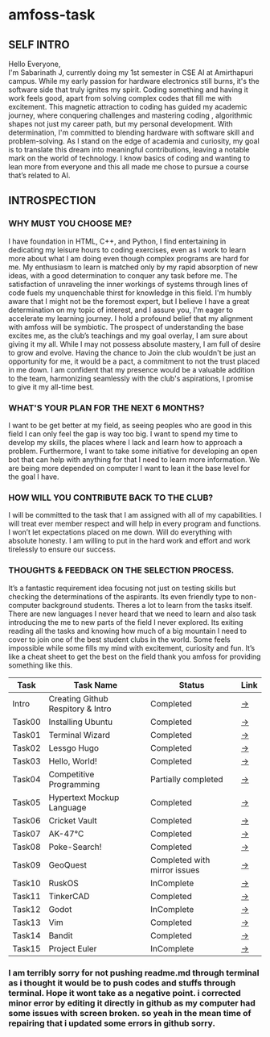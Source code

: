  # amfoss-task

## SELF INTRO
Hello Everyone,<br>
I'm Sabarinath J, currently doing my 1st semester in CSE AI at Amirthapuri campus. While my early passion for hardware electronics still burns, it's the software side that truly ignites my spirit. Coding something and having it work feels good, apart from solving complex codes that fill me with excitement. This magnetic attraction to coding has guided my academic journey, where conquering challenges and mastering coding , algorithmic shapes not just my career path, but my personal development. With determination, I'm committed to blending hardware with software skill and problem-solving. As I stand on the edge of academia and curiosity, my goal is to translate this dream into meaningful contributions, leaving a notable mark on the world of technology. I know basics of coding and wanting to lean more from everyone and this all made me chose to pursue a course that’s related to AI.

## INTROSPECTION
### WHY MUST YOU CHOOSE ME?
I have foundation in HTML, C++, and Python, I find entertaining in dedicating my leisure hours to coding exercises, even as I work to learn more about what I am doing even though complex programs are hard for me. My enthusiasm to learn is matched only by my rapid absorption of new ideas, with a good determination to conquer any task before me. The satisfaction of unraveling the inner workings of systems through lines of code fuels my unquenchable thirst for knowledge in this field. I'm humbly aware that I might not be the foremost expert, but I believe I have a great determination on my topic of interest, and I assure you, I'm eager to accelerate my learning journey. I hold a profound belief that my alignment with amfoss will be symbiotic. The prospect of understanding the base excites me, as the club’s teachings and my goal overlay, I am sure about giving it my all. While I may not possess absolute mastery, I am full of desire to grow and evolve. Having the chance to Join the club wouldn't be just an opportunity for me, it would be a pact, a commitment to not the trust placed in me down. I am confident that my presence would be a valuable addition to the team, harmonizing seamlessly with the club's aspirations, I promise to give it my all-time best.
### WHAT'S YOUR PLAN FOR THE NEXT 6 MONTHS?
 I want to be get better at my field, as seeing peoples who are good in this field I can only feel the gap is way too big. I want to spend my time to develop my skills, the places where I lack and learn how to approach a problem. Furthermore, I want to take some initiative for developing an open bot that can help with anything for that I need to learn more information. We are being more depended on computer I want to lean it the base level for the goal I have.
### HOW WILL YOU CONTRIBUTE BACK TO THE CLUB?
I will be committed to the task that I am assigned with all of my capabilities. I will treat ever member respect and will help in every program and functions. I won’t let expectations placed on me down. Will do everything with absolute honesty. I am willing to put in the hard work and effort and work tirelessly to ensure our success.
### THOUGHTS & FEEDBACK ON THE SELECTION PROCESS.
It’s a fantastic requirement idea focusing not just on testing skills but checking the determinations of the aspirants. Its even friendly type to non-computer background students. Theres a lot to learn from the tasks itself. There are new languages I never heard that we need to learn and also task introducing the me to new parts of the field I never explored. Its exiting reading all the tasks and knowing how much of a big mountain I need to cover to join one of the best student clubs in the world. Some feels impossible while some fills my mind with excitement, curiosity and fun. It’s like a cheat sheet to get the best on the field thank you amfoss for providing something like this.

**Task**|**Task Name**|**Status**|**Link**
--------------|---------------|---------------|---------------
Intro|Creating Github Respitory & Intro|Completed|[->](https://github.com/sabarixr/amfoss-task)
Task00|Installing Ubuntu|Completed|[->](https://github.com/sabarixr/amfoss-task/blob/main/Task%2000/readme.md)
Task01|Terminal Wizard|Completed|[->](https://github.com/sabarixr/amfoss-task/tree/main/Task%2001/codes)
Task02|Lessgo Hugo|Completed|[->](https://github.com/sabarixr/amfoss-task/tree/main/Task%2002)
Task03|Hello, World!|Completed|[->](https://github.com/sabarixr/amfoss-task/tree/main/Task%2003)
Task04|Competitive Programming|Partially completed|[->](https://github.com/sabarixr/amfoss-task/tree/main/Task%2004)
Task05|Hypertext Mockup Language|Completed|[->](https://github.com/sabarixr/amfoss-task/tree/main/Task%2005)
Task06|Cricket Vault|Completed|[->](https://github.com/sabarixr/amfoss-task/tree/main/Task%2006)
Task07|AK-47℃|Completed|[->](https://github.com/sabarixr/amfoss-task/tree/main/Task%2007)
Task08|Poke-Search!|Completed|[->](https://github.com/sabarixr/amfoss-task/tree/main/Task%2008)
Task09|GeoQuest|Completed with mirror issues|[->](https://github.com/sabarixr/amfoss-task/tree/main/Task%2009)
Task10|RuskOS|InComplete|[->]()
Task11|TinkerCAD|Completed|[->](https://github.com/sabarixr/amfoss-task/tree/main/Task%2011)
Task12|Godot|InComplete|[->]()
Task13|Vim|Completed|[->](https://github.com/sabarixr/amfoss-task/tree/main/Task%2013)
Task14|Bandit|Completed|[->](https://github.com/sabarixr/amfoss-task/tree/main/Task%2014)
Task15|Project Euler|InComplete|[->]()

### I am terribly sorry  for not pushing readme.md through terminal as i thought it would be to push codes and stuffs through terminal. Hope it wont take as a negative point. i corrected minor error by editing it directly in github as my computer had some issues with screen broken. so yeah in the mean time of repairing that i updated some errors in github sorry.
